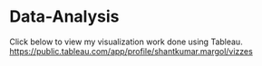 # Data-Analysis
Click below to view my visualization work done using Tableau.
https://public.tableau.com/app/profile/shantkumar.margol/vizzes
